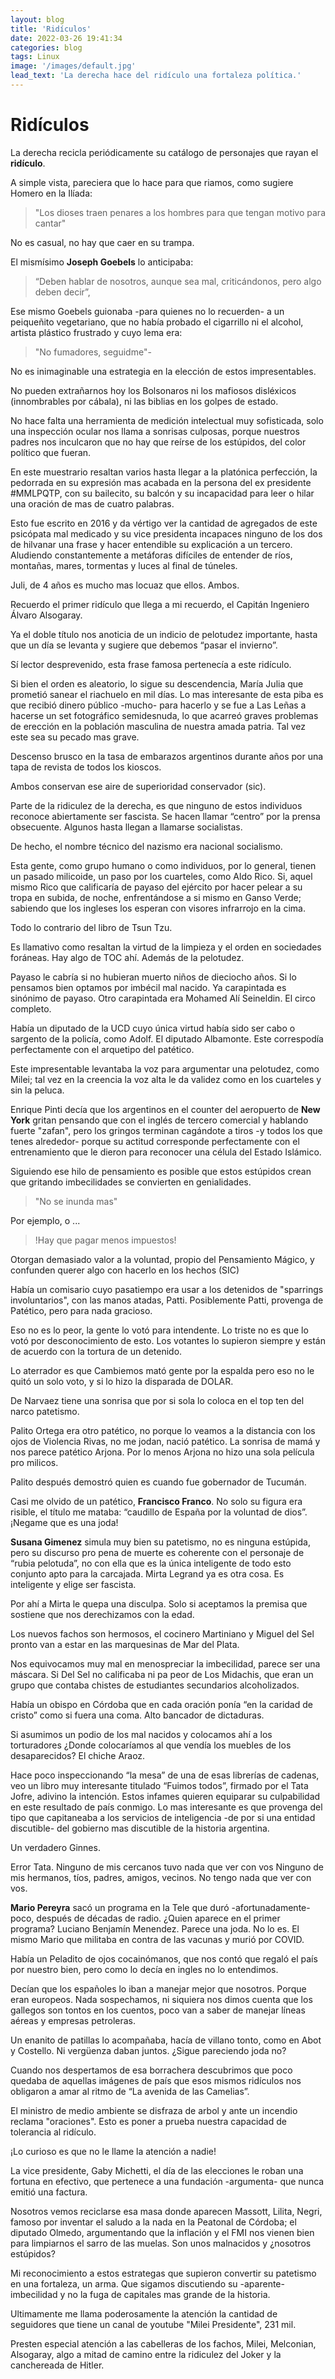 ```yaml
---
layout: blog
title: 'Ridículos'
date: 2022-03-26 19:41:34
categories: blog
tags: Linux
image: '/images/default.jpg'
lead_text: 'La derecha hace del ridículo una fortaleza política.'
---
```



# Ridículos

La derecha recicla periódicamente su catálogo de personajes que rayan el **ridículo**. 

A simple vista, pareciera que lo hace para que riamos, como sugiere Homero en la Ilíada: 

> "Los dioses traen penares a los hombres para que tengan motivo para cantar"

No es casual, no hay que caer en su trampa. 

El mismísimo **Joseph Goebels** lo anticipaba: 

> “Deben hablar de nosotros, aunque sea mal, criticándonos, pero algo deben decir”, 

Ese mismo Goebels guionaba -para quienes no lo recuerden- a un peiqueñito vegetariano, que no había probado el cigarrillo ni el alcohol, artista plástico frustrado y cuyo lema era:

> "No fumadores, seguidme"-

No es inimaginable una estrategia en la elección de estos impresentables.

No pueden extrañarnos hoy los Bolsonaros ni los mafiosos disléxicos (innombrables por cábala), ni las biblias en los golpes de estado.

No hace falta una herramienta de medición intelectual muy sofisticada, solo una inspección ocular nos llama a sonrisas culposas, porque nuestros padres nos inculcaron que no hay que reírse de los estúpidos, del color político que fueran.

En este muestrario resaltan varios hasta llegar a la platónica perfección, la pedorrada en su expresión mas acabada en la persona del ex presidente #MMLPQTP, con su bailecito, su balcón y su incapacidad para leer o hilar una oración de mas de cuatro palabras.  

Esto fue escrito en 2016 y da vértigo ver la cantidad de agregados de este psicópata mal medicado y su vice presidenta incapaces ninguno de los dos de hilvanar una frase y hacer entendible su explicación a un tercero.  Aludiendo constantemente a metáforas difíciles de entender de ríos, montañas, mares, tormentas y luces al final de túneles. 

Juli, de 4 años es mucho mas locuaz que ellos. Ambos.

Recuerdo el primer ridículo que llega a mi recuerdo, el Capitán Ingeniero Álvaro Alsogaray.

Ya el doble título nos anoticia de un indicio de pelotudez importante, hasta que un día se levanta y sugiere que debemos “pasar el invierno”.

Sí lector desprevenido, esta frase famosa pertenecía a este ridículo.

Si bien el orden es aleatorio, lo sigue su descendencia, María Julia que prometió sanear el riachuelo en mil días. Lo mas interesante de esta piba es que recibió dinero público -mucho- para hacerlo y se fue a Las Leñas a hacerse un set fotográfico semidesnuda, lo que acarreó graves problemas de erección en la población masculina de nuestra amada patria. Tal vez este sea su pecado mas grave.

Descenso brusco en la tasa de embarazos argentinos durante años por una tapa de revista de todos los kioscos.

Ambos conservan ese aire de superioridad conservador (sic).

Parte de la ridiculez de la derecha, es que ninguno de estos individuos reconoce abiertamente ser fascista. Se hacen llamar “centro” por la prensa obsecuente. Algunos hasta llegan a llamarse socialistas.

De hecho, el nombre técnico del nazismo era nacional socialismo.

Esta gente, como grupo humano o como individuos, por lo general, tienen un pasado milicoide, un paso por los cuarteles, como Aldo Rico. Si, aquel mismo Rico que calificaría de payaso del ejército por hacer pelear a su tropa en subida, de noche, enfrentándose a si mismo en Ganso Verde; sabiendo que los ingleses los esperan con visores infrarrojo en la cima.

Todo lo contrario del libro de Tsun Tzu.

Es llamativo como resaltan la virtud de la limpieza y el orden en sociedades foráneas.  Hay algo de TOC ahí.  Además de la pelotudez.

Payaso le cabría si no hubieran muerto niños de dieciocho años. Si lo pensamos bien optamos por imbécil mal nacido. Ya carapintada es sinónimo de payaso. Otro carapintada era Mohamed Alí Seineldin. El circo completo.

Había un diputado de la UCD cuyo única virtud había sido ser cabo o sargento de la policía, como Adolf. El diputado Albamonte. Este correspodía perfectamente con el arquetipo del patético.

Este impresentable levantaba la voz para argumentar una pelotudez, como Milei; tal vez en la creencia la voz alta le da validez como en los cuarteles y sin la peluca.

Enrique Pinti decía que los argentinos en el counter del aeropuerto de **New York** gritan pensando que con el inglés de tercero comercial y hablando fuerte "zafan", pero los gringos terminan cagándote a tiros -y todos los que tenes alrededor- porque su actitud corresponde perfectamente con el entrenamiento que le dieron para reconocer una célula del Estado Islámico.  

Siguiendo ese hilo de pensamiento es posible que estos estúpidos crean que gritando imbecilidades se convierten en genialidades. 


> "No se inunda mas"

Por ejemplo, o ...

> !Hay que pagar menos impuestos!  

Otorgan demasiado valor a la voluntad, propio del Pensamiento Mágico, y confunden querer algo con hacerlo en los hechos (SIC)

Había un comisario cuyo pasatiempo era usar a los detenidos de "sparrings involuntarios", con las manos atadas, Patti. Posiblemente Patti, provenga de Patético, pero para nada gracioso.

Eso no es lo peor, la gente lo votó para intendente. Lo triste no es que lo votó por desconocimiento de esto. Los votantes lo supieron siempre y están de acuerdo con la tortura de un detenido.

Lo aterrador es que Cambiemos mató gente por la espalda pero eso no le quitó un solo voto, y si lo hizo la disparada de DOLAR.

De Narvaez tiene una sonrisa que por si sola lo coloca en el top ten del narco patetismo.

Palito Ortega era otro patético, no porque lo veamos a la distancia con los ojos de Violencia Rivas, no me jodan, nació patético. La sonrisa de mamá y nos parece patético Arjona. Por lo menos Arjona no hizo una sola película pro milicos.

Palito después demostró quien es cuando fue gobernador de Tucumán.

Casi me olvido de un patético, **Francisco Franco**. No solo su figura era risible, el título me mataba: “caudillo de España por la voluntad de dios”. ¡Negame que es una joda!

**Susana Gimenez** simula muy bien su patetismo, no es ninguna estúpida, pero su discurso pro pena de muerte es coherente con el personaje de “rubia pelotuda”, no con ella que es la única inteligente de todo esto conjunto apto para la carcajada. Mirta Legrand ya es otra cosa. Es inteligente y elige ser fascista.

Por ahí a Mirta le quepa una disculpa. Solo si aceptamos la premisa que sostiene que nos derechizamos con la edad.

Los nuevos fachos son hermosos, el cocinero Martiniano y Miguel del Sel pronto van a estar en las marquesinas de Mar del Plata.

Nos equivocamos muy mal en menospreciar la imbecilidad, parece ser una máscara. Si Del Sel no calificaba ni pa peor de Los Midachis, que eran un grupo que contaba chistes de estudiantes secundarios alcoholizados.

Había un obispo en Córdoba que en cada oración ponía “en la caridad de cristo” como si fuera una coma. Alto bancador de dictaduras.

Si asumimos un podio de los mal nacidos y colocamos ahí a los torturadores ¿Donde colocaríamos al que vendía los muebles de los desaparecidos? El chiche Araoz.

Hace poco inspeccionando “la mesa” de una de esas librerías de cadenas, veo un libro muy interesante titulado “Fuimos todos”, firmado por el Tata Jofre, adivino la intención. Estos infames quieren equiparar su culpabilidad en este resultado de país conmigo. Lo mas interesante es que provenga del tipo que capitaneaba a los servicios de inteligencia -de por si una entidad discutible- del gobierno mas discutible de la historia argentina.

Un verdadero Ginnes.

Error Tata. Ninguno de mis cercanos tuvo nada que ver con vos
Ninguno de mis hermanos, tíos, padres, amigos, vecinos. No tengo nada que ver con vos.

**Mario Pereyra** sacó un programa en la Tele que duró -afortunadamente- poco, después de décadas de radio. ¿Quien aparece en el primer programa? Luciano Benjamín Menendez. Parece una joda. No lo es.  El mismo Mario que militaba en contra de las vacunas y murió por COVID.

Había un Peladito de ojos cocainómanos, que nos contó que regaló el país por nuestro bien, pero como lo decía en ingles no lo entendimos.

Decían que los españoles lo iban a manejar mejor que nosotros. Porque eran europeos. Nada sospechamos, ni siquiera nos dimos cuenta que los gallegos son tontos en los cuentos, poco van a saber de manejar líneas aéreas y empresas petroleras.

Un enanito de patillas lo acompañaba, hacía de villano tonto, como en Abot y Costello. Ni vergüenza daban juntos. ¿Sigue pareciendo joda no?

Cuando nos despertamos de esa borrachera descubrimos que poco quedaba de aquellas imágenes de país que esos mismos ridículos nos obligaron a amar al ritmo de “La avenida de las Camelias”.

El ministro de medio ambiente se disfraza de arbol y ante un incendio reclama "oraciones".  Esto es poner a prueba nuestra capacidad de tolerancia al ridículo.

¡Lo curioso es que no le llame la atención a nadie!

La vice presidente, Gaby Michetti, el día de las elecciones le roban una fortuna en efectivo, que pertenece a una fundación -argumenta- que nunca emitió una factura.  

Nosotros vemos reciclarse esa masa donde aparecen Massott, Lilita, Negri, famoso por inventar el saludo a la nada en la Peatonal de Córdoba; el diputado Olmedo, argumentando que la inflación y el FMI nos vienen bien para limpiarnos el sarro de las muelas. Son unos malnacidos y ¿nosotros estúpidos?

Mi reconocimiento a estos estrategas que supieron convertir su patetismo en una fortaleza, un arma.  Que sigamos discutiendo su -aparente- imbecilidad y no la fuga de capitales mas grande de la historia.

Ultimamente me llama poderosamente la atención la cantidad de seguidores que tiene un canal de youtube "Milei Presidente", 231 mil.  

Presten especial atención a las cabelleras de los fachos, Milei, Melconian, Alsogaray, algo a mitad de camino entre la ridiculez del Joker y la canchereada de Hitler. 
